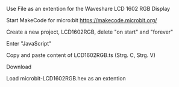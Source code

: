 Use File as an extention for the Waveshare LCD 1602 RGB Display

Start MakeCode for micro:bit  https://makecode.microbit.org/

Create a new project, LCD1602RGB, delete "on start" and "forever"

Enter "JavaScript"

Copy and paste content of LCD1602RGB.ts (Strg. C, Strg. V)

Download

Load microbit-LCD1602RGB.hex as an extention

